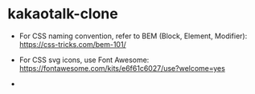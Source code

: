 # kakaotalk-clone

- For CSS naming convention, refer to BEM (Block, Element, Modifier):
  https://css-tricks.com/bem-101/

- For CSS svg icons, use Font Awesome:
  https://fontawesome.com/kits/e6f61c6027/use?welcome=yes

-
